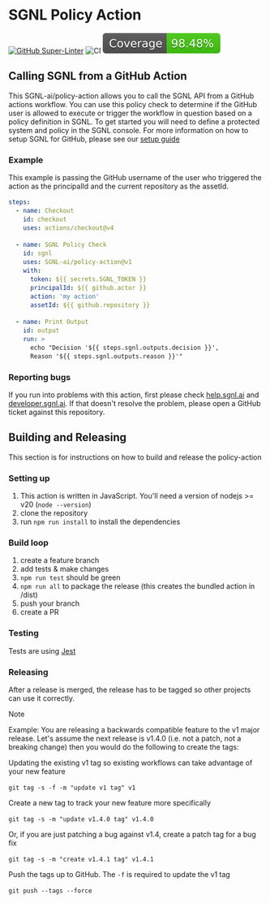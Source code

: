 # SGNL Policy Action

[![GitHub Super-Linter](https://github.com/actions/javascript-action/actions/workflows/linter.yml/badge.svg)](https://github.com/super-linter/super-linter)
![CI](https://github.com/actions/javascript-action/actions/workflows/ci.yml/badge.svg)
![Code Coverage](badges/coverage.svg)

## Calling SGNL from a GitHub Action

This SGNL-ai/policy-action allows you to call the SGNL API from a GitHub
actions workflow. You can use this policy check to determine if the GitHub
user is allowed to execute or trigger the workflow in question based on a
policy definition in SGNL. To get started you will need to define a
protected system and policy in the SGNL console. For more information on
how to setup SGNL for GitHub, please see our
[setup guide](https://help.sgnl.ai/articles/protected-systems/protected-system-github/)

### Example

This example is passing the GitHub username of the user who triggered the
action as the principalId and the current repository as the assetId.

```yaml
steps:
  - name: Checkout
    id: checkout
    uses: actions/checkout@v4

  - name: SGNL Policy Check
    id: sgnl
    uses: SGNL-ai/policy-action@v1
    with:
      token: ${{ secrets.SGNL_TOKEN }}
      principalId: ${{ github.actor }}
      action: 'my action'
      assetId: ${{ github.repository }}

  - name: Print Output
    id: output
    run: >
      echo "Decision '${{ steps.sgnl.outputs.decision }}', 
      Reason '${{ steps.sgnl.outputs.reason }}'"
```

### Reporting bugs

If you run into problems with this action, first please check
[help.sgnl.ai](https://help.sgnl.ai) and [developer.sgnl.ai](https://developer.sgnl.ai).
If that doesn't resolve the problem, please open a GitHub
ticket against this repository.

## Building and Releasing

This section is for instructions on how to build and release the policy-action

### Setting up

1. This action is written in JavaScript. You'll need a version of
   nodejs >= v20 (`node --version`)
1. clone the repository
1. run `npm run install` to install the dependencies

### Build loop

1. create a feature branch
1. add tests & make changes
1. `npm run test` should be green
1. `npm run all` to package the release
   (this creates the bundled action in /dist)
1. push your branch
1. create a PR

### Testing

Tests are using [Jest](https://jestjs.io/)

### Releasing

After a release is merged, the release has to be tagged so other projects can use
it correctly.

> [!NOTE]
> Example: You are releasing a backwards compatible feature to the v1 major
> release. Let's assume the next release is v1.4.0 (i.e. not a patch, not a
> breaking change) then you would do the following to create the tags:

Updating the existing v1 tag so existing workflows can take
advantage of your new feature

`git tag -s -f -m "update v1 tag" v1`

Create a new tag to track your new feature more specifically

`git tag -s -m "update v1.4.0 tag" v1.4.0`

Or, if you are just patching a bug against v1.4, create a patch tag for a bug fix

`git tag -s -m "create v1.4.1 tag" v1.4.1`

Push the tags up to GitHub. The `-f` is required to update the v1 tag

`git push --tags --force`
